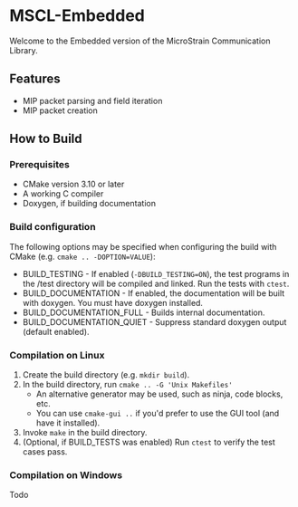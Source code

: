 MSCL-Embedded
=============

Welcome to the Embedded version of the MicroStrain Communication Library.

Features
--------

* MIP packet parsing and field iteration
* MIP packet creation


How to Build
------------

### Prerequisites

* CMake version 3.10 or later
* A working C compiler
* Doxygen, if building documentation

### Build configuration

The following options may be specified when configuring the build with CMake (e.g. `cmake .. -DOPTION=VALUE`):
* BUILD_TESTING - If enabled (`-DBUILD_TESTING=ON`), the test programs in the /test directory will be compiled and linked. Run the tests with `ctest`.
* BUILD_DOCUMENTATION - If enabled, the documentation will be built with doxygen. You must have doxygen installed.
* BUILD_DOCUMENTATION_FULL - Builds internal documentation.
* BUILD_DOCUMENTATION_QUIET - Suppress standard doxygen output (default enabled).

### Compilation on Linux

1. Create the build directory (e.g. `mkdir build`).
2. In the build directory, run `cmake .. -G 'Unix Makefiles'`
   * An alternative generator may be used, such as ninja, code blocks, etc.
   * You can use `cmake-gui ..` if you'd prefer to use the GUI tool (and have it installed).
3. Invoke `make` in the build directory.
4. (Optional, if BUILD_TESTS was enabled) Run `ctest` to verify the test cases pass.

### Compilation on Windows

Todo
